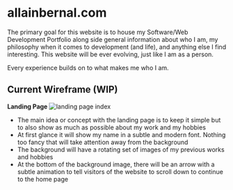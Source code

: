 # allainbernal.com
The primary goal for this website is to house my Software/Web Development Portfolio along side general information about who I am, my philosophy when it comes to development (and life), and anything else I find interesting. This website will be ever evolving, just like I am as a person. 

Every experience builds on to what makes me who I am.

## Current Wireframe (WIP)
**Landing Page**
![landing page index](https://user-images.githubusercontent.com/25943488/51159026-e247bc80-183b-11e9-889d-c93e6fc6eec4.png)
- The main idea or concept with the landing page is to keep it simple but to also show as much as possible about my work and my hobbies
- At first glance it will show my name in a subtle and modern font. Nothing too fancy that will take attention away from the background
- The background will have a rotating set of images of my previous works and hobbies
- At the bottom of the background image, there will be an arrow with a subtle animation to tell visitors of the website to scroll down to continue to the home page
